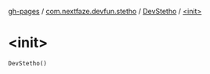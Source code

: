 [gh-pages](../../index.md) / [com.nextfaze.devfun.stetho](../index.md) / [DevStetho](index.md) / [&lt;init&gt;](.)

# &lt;init&gt;

`DevStetho()`